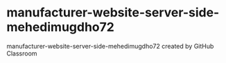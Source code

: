 # manufacturer-website-server-side-mehedimugdho72
manufacturer-website-server-side-mehedimugdho72 created by GitHub Classroom


